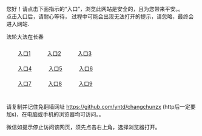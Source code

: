 您好！请点击下面指示的“入口”，浏览此网站是安全的，且为您带来平安。。 <br/>
点击入口后，请耐心等待， 过程中可能会出现无法打开的提示，请忽略，最终会进入网站. </br>

法轮大法在长春<br/>
<div style="padding:10px"><a style="margin:20px" target="_blank" href="https://dsbod5e916ghm.cloudfront.net/2Qpsp?qiwjqa" id="ccLink1" rel="nofollow">入口1</a> <a target="_blank" style="margin:20px" href="https://d2ayiyv5wtqqwl.cloudfront.net/2Qpsp?oazbhs" id="ccLink2" rel="nofollow">入口2</a> <a style="margin:20px" target="_blank" href="https://d2egq1xkcmf4nr.cloudfront.net/2Qpsp?yavqwviz" id="ccLink3" rel="nofollow">入口3</a></div>

<div style="padding:10px" ><a style="margin:20px" target="_blank" href="https://dsbod5e916ghm.cloudfront.net/2Qpsp?qiwjqa" id="ccLink4" rel="nofollow">入口4</a> <a style="margin:20px" href="https://d2ayiyv5wtqqwl.cloudfront.net/2Qpsp?oazbhs" target="_blank" id="ccLink5" rel="nofollow">入口5</a> <a style="margin:20px" href="https://d2egq1xkcmf4nr.cloudfront.net/2Qpsp?yavqwviz" target="_blank" id="ccLink6" rel="nofollow">入口6</a></div>

<div style="padding:10px"><a style="margin:20px" target="_blank" href="https://dsbod5e916ghm.cloudfront.net/2Qpsp?qiwjqa" id="ccLink7" rel="nofollow">入口7</a> <a style="margin:20px" href="https://d2ayiyv5wtqqwl.cloudfront.net/2Qpsp?oazbhs" target="_blank" id="ccLink8" rel="nofollow">入口8</a> <a style="margin:20px" target="_blank" href="https://d2egq1xkcmf4nr.cloudfront.net/2Qpsp?yavqwviz" id="ccLink9" rel="nofollow">入口9</a></div>

<br/>



请复制并记住免翻墙网址 https://github.com/yntd/changchunzx (http后一定要加s)，在电脑或手机的浏览器均可访问。。<br/>

微信如提示停止访问该网页，须先点击右上角，选择浏览器打开。
